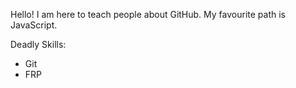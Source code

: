 Hello! I am here to teach people about GitHub.
My favourite path is JavaScript.

Deadly Skills:
* Git
* FRP
